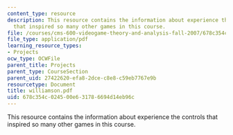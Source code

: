 ```yaml
---
content_type: resource
description: This resource contains the information about experience the controls
  that inspired so many other games in this course.
file: /courses/cms-600-videogame-theory-and-analysis-fall-2007/678c354c024500e631786694d14eb96c_williamson.pdf
file_type: application/pdf
learning_resource_types:
- Projects
ocw_type: OCWFile
parent_title: Projects
parent_type: CourseSection
parent_uid: 27422620-efa8-2dce-c8e8-c59eb7767e9b
resourcetype: Document
title: williamson.pdf
uid: 678c354c-0245-00e6-3178-6694d14eb96c
---
```

This resource contains the information about experience the controls that inspired so many other games in this course.

